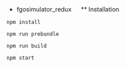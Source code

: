 * fgosimulator_redux
　
** Installation
```
npm install
```
```
npm run prebundle
```
```
npm run build
```
```
npm start
```
